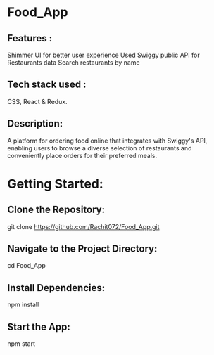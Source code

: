 # Food_App
## Features :
Shimmer UI for better user experience
Used Swiggy public API for Restaurants data
Search restaurants by name

## Tech stack used : 
 CSS, React & Redux.
 
## Description: 
A platform for ordering food online that integrates with Swiggy's API, enabling users to browse a diverse selection of restaurants and conveniently place orders for their preferred meals.

# Getting Started:
## Clone the Repository:
git clone https://github.com/Rachit072/Food_App.git
## Navigate to the Project Directory:
cd Food_App
## Install Dependencies:
npm install
## Start the App:
npm start
